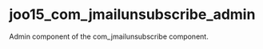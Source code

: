 joo15_com_jmailunsubscribe_admin
================================
Admin component of the com_jmailunsubscribe component.
